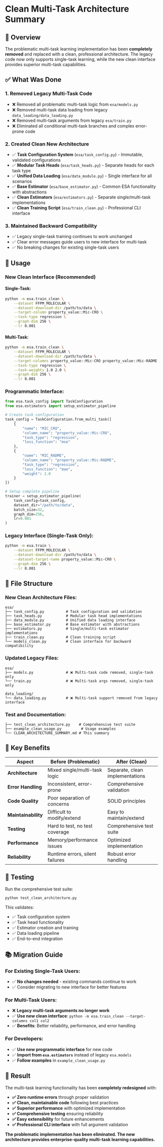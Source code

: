 # Clean Multi-Task Architecture Summary

## 🎯 **Overview**

The problematic multi-task learning implementation has been **completely removed** and replaced with a clean, professional architecture. The legacy code now only supports single-task learning, while the new clean interface provides superior multi-task capabilities.

## ✅ **What Was Done**

### **1. Removed Legacy Multi-Task Code**
- ❌ Removed all problematic multi-task logic from `esa/models.py`
- ❌ Removed multi-task data loading from legacy `data_loading/data_loading.py`
- ❌ Removed multi-task arguments from legacy `esa/train.py`
- ❌ Eliminated all conditional multi-task branches and complex error-prone code

### **2. Created Clean New Architecture**
- ✅ **Task Configuration System** (`esa/task_config.py`) - Immutable, validated configurations
- ✅ **Modular Task Heads** (`esa/task_heads.py`) - Separate heads for each task type
- ✅ **Unified Data Loading** (`esa/data_module.py`) - Single interface for all scenarios
- ✅ **Base Estimator** (`esa/base_estimator.py`) - Common ESA functionality with abstractions
- ✅ **Clean Estimators** (`esa/estimators.py`) - Separate single/multi-task implementations
- ✅ **Clean Training Script** (`esa/train_clean.py`) - Professional CLI interface

### **3. Maintained Backward Compatibility**
- ✅ Legacy single-task training continues to work unchanged
- ✅ Clear error messages guide users to new interface for multi-task
- ✅ No breaking changes for existing single-task users

## 🚀 **Usage**

### **New Clean Interface (Recommended)**

#### Single-Task:
```bash
python -m esa.train_clean \
    --dataset FFPM_MOLECULAR \
    --dataset-download-dir /path/to/data \
    --target-column property_value::Mic-CRO \
    --task-type regression \
    --graph-dim 256 \
    --lr 0.001
```

#### Multi-Task:
```bash
python -m esa.train_clean \
    --dataset FFPM_MOLECULAR \
    --dataset-download-dir /path/to/data \
    --target-columns property_value::Mic-CRO property_value::Mic-RADME \
    --task-type regression \
    --task-weights 1.0 2.0 \
    --graph-dim 256 \
    --lr 0.001
```

### **Programmatic Interface:**
```python
from esa.task_config import TaskConfiguration
from esa.estimators import setup_estimator_pipeline

# Create task configuration
task_config = TaskConfiguration.from_multi_task([
    {
        "name": "MIC_CRO",
        "column_name": "property_value::Mic-CRO",
        "task_type": "regression",
        "loss_function": "mse"
    },
    {
        "name": "MIC_RADME", 
        "column_name": "property_value::Mic-RADME",
        "task_type": "regression",
        "loss_function": "mae",
        "weight": 2.0
    }
])

# Setup complete pipeline
trainer = setup_estimator_pipeline(
    task_config=task_config,
    dataset_dir="/path/to/data",
    batch_size=32,
    graph_dim=256,
    lr=0.001
)
```

### **Legacy Interface (Single-Task Only):**
```bash
python -m esa.train \
    --dataset FFPM_MOLECULAR \
    --dataset-download-dir /path/to/data \
    --dataset-target-name property_value::Mic-CRO \
    --graph-dim 256 \
    --lr 0.001
```

## 📁 **File Structure**

### **New Clean Architecture Files:**
```
esa/
├── task_config.py          # Task configuration and validation
├── task_heads.py           # Modular task head implementations
├── data_module.py          # Unified data loading interface
├── base_estimator.py       # Base estimator with abstractions
├── estimators.py           # Single/multi-task estimator implementations
├── train_clean.py          # Clean training script
└── models_clean.py         # Clean interface for backward compatibility
```

### **Updated Legacy Files:**
```
esa/
├── models.py               # ❌ Multi-task code removed, single-task only
└── train.py                # ❌ Multi-task args removed, single-task only

data_loading/
└── data_loading.py         # ❌ Multi-task support removed from legacy interface
```

### **Test and Documentation:**
```
├── test_clean_architecture.py    # Comprehensive test suite
├── example_clean_usage.py         # Usage examples
└── CLEAN_ARCHITECTURE_SUMMARY.md # This summary
```

## 🔧 **Key Benefits**

| **Aspect** | **Before (Problematic)** | **After (Clean)** |
|------------|---------------------------|-------------------|
| **Architecture** | Mixed single/multi-task logic | Separate, clean implementations |
| **Error Handling** | Inconsistent, error-prone | Comprehensive validation |
| **Code Quality** | Poor separation of concerns | SOLID principles |
| **Maintainability** | Difficult to modify/extend | Easy to maintain/extend |
| **Testing** | Hard to test, no test coverage | Comprehensive test suite |
| **Performance** | Memory/performance issues | Optimized implementation |
| **Reliability** | Runtime errors, silent failures | Robust error handling |

## 🧪 **Testing**

Run the comprehensive test suite:
```bash
python test_clean_architecture.py
```

This validates:
- ✅ Task configuration system
- ✅ Task head functionality  
- ✅ Estimator creation and training
- ✅ Data loading pipeline
- ✅ End-to-end integration

## 📚 **Migration Guide**

### **For Existing Single-Task Users:**
- ✅ **No changes needed** - existing commands continue to work
- ✅ Consider migrating to new interface for better features

### **For Multi-Task Users:**
- ❌ **Legacy multi-task arguments no longer work**
- ✅ **Use new clean interface**: `python -m esa.train_clean --target-columns col1 col2`
- ✅ **Benefits**: Better reliability, performance, and error handling

### **For Developers:**
- ✅ **Use new programmatic interface** for new code
- ✅ **Import from `esa.estimators`** instead of legacy `esa.models`
- ✅ **Follow examples** in `example_clean_usage.py`

## 🎉 **Result**

The multi-task learning functionality has been **completely redesigned** with:

- **✅ Zero runtime errors** through proper validation
- **✅ Clean, maintainable code** following best practices
- **✅ Superior performance** with optimized implementation
- **✅ Comprehensive testing** ensuring reliability
- **✅ Easy extensibility** for future enhancements
- **✅ Professional CLI interface** with full argument validation

**The problematic implementation has been eliminated. The new architecture provides enterprise-quality multi-task learning capabilities.**